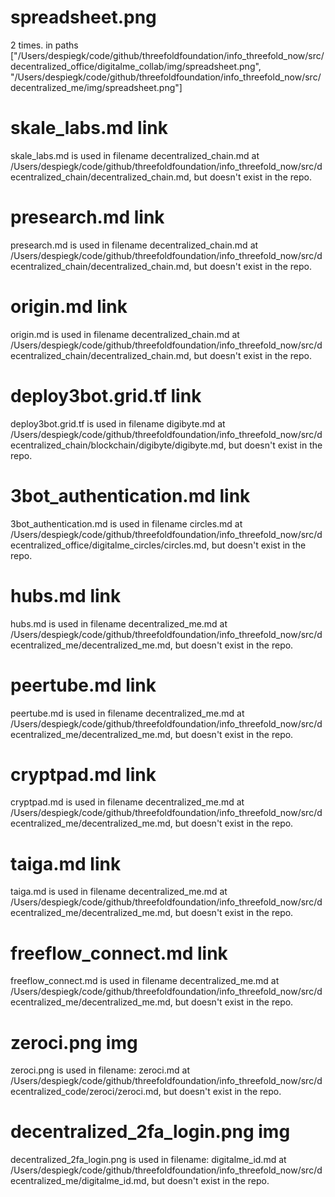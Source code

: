 # spreadsheet.png 
2 times. in paths ["/Users/despiegk/code/github/threefoldfoundation/info_threefold_now/src/decentralized_office/digitalme_collab/img/spreadsheet.png", "/Users/despiegk/code/github/threefoldfoundation/info_threefold_now/src/decentralized_me/img/spreadsheet.png"]


# skale_labs.md link 
skale_labs.md is used in filename decentralized_chain.md at /Users/despiegk/code/github/threefoldfoundation/info_threefold_now/src/decentralized_chain/decentralized_chain.md, but doesn't exist in the repo.
# presearch.md link 
presearch.md is used in filename decentralized_chain.md at /Users/despiegk/code/github/threefoldfoundation/info_threefold_now/src/decentralized_chain/decentralized_chain.md, but doesn't exist in the repo.
# origin.md link 
origin.md is used in filename decentralized_chain.md at /Users/despiegk/code/github/threefoldfoundation/info_threefold_now/src/decentralized_chain/decentralized_chain.md, but doesn't exist in the repo.
# deploy3bot.grid.tf link 
deploy3bot.grid.tf is used in filename digibyte.md at /Users/despiegk/code/github/threefoldfoundation/info_threefold_now/src/decentralized_chain/blockchain/digibyte/digibyte.md, but doesn't exist in the repo.
# 3bot_authentication.md link 
3bot_authentication.md is used in filename circles.md at /Users/despiegk/code/github/threefoldfoundation/info_threefold_now/src/decentralized_office/digitalme_circles/circles.md, but doesn't exist in the repo.
# hubs.md link 
hubs.md is used in filename decentralized_me.md at /Users/despiegk/code/github/threefoldfoundation/info_threefold_now/src/decentralized_me/decentralized_me.md, but doesn't exist in the repo.
# peertube.md link 
peertube.md is used in filename decentralized_me.md at /Users/despiegk/code/github/threefoldfoundation/info_threefold_now/src/decentralized_me/decentralized_me.md, but doesn't exist in the repo.
# cryptpad.md link 
cryptpad.md is used in filename decentralized_me.md at /Users/despiegk/code/github/threefoldfoundation/info_threefold_now/src/decentralized_me/decentralized_me.md, but doesn't exist in the repo.
# taiga.md link 
taiga.md is used in filename decentralized_me.md at /Users/despiegk/code/github/threefoldfoundation/info_threefold_now/src/decentralized_me/decentralized_me.md, but doesn't exist in the repo.
# freeflow_connect.md link 
freeflow_connect.md is used in filename decentralized_me.md at /Users/despiegk/code/github/threefoldfoundation/info_threefold_now/src/decentralized_me/decentralized_me.md, but doesn't exist in the repo.
# zeroci.png img 
zeroci.png is used in filename: zeroci.md at /Users/despiegk/code/github/threefoldfoundation/info_threefold_now/src/decentralized_code/zeroci/zeroci.md, but doesn't exist in the repo.
# decentralized_2fa_login.png img 
decentralized_2fa_login.png is used in filename: digitalme_id.md at /Users/despiegk/code/github/threefoldfoundation/info_threefold_now/src/decentralized_me/digitalme_id.md, but doesn't exist in the repo.
